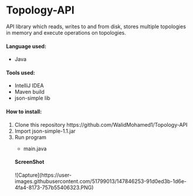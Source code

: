 # Topology-API
 API library which reads, writes to and from disk, stores multiple topologies in memory and execute operations on topologies.
 
 <h4>Language used:</h4>
 <ul>
  <li>Java</li>
 </ul>

<h4>Tools used:</h4>
 <ul>
  <li>IntelliJ IDEA</li>
  <li>Maven build</li>
  <li>json-simple lib</li>
 </ul>

<h4>How to install:</h4>
<ol>
 <li>Clone this repository https://github.com/WalidMohamed1/Topology-API</li>
 <li>Import json-simple-1.1.jar</li>
 <li>Run program</li>
   <ul>
      <li>main.java</li>
   </ul>
 
<h4>ScreenShot</h4>
![Capture](https://user-images.githubusercontent.com/51799013/147846253-91d0ed3b-1d6e-4fa4-8173-757b55406323.PNG)
